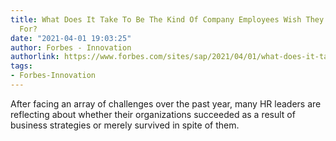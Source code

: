 ```yaml
---
title: What Does It Take To Be The Kind Of Company Employees Wish They Could Work
  For?
date: "2021-04-01 19:03:25"
author: Forbes - Innovation
authorlink: https://www.forbes.com/sites/sap/2021/04/01/what-does-it-take-to-be-the-kind-of-company-employees-wish-they-could-work-for/
tags:
- Forbes-Innovation
---
```

After facing an array of challenges over the past year, many HR leaders are reflecting about whether their organizations succeeded as a result of business strategies or merely survived in spite of them.